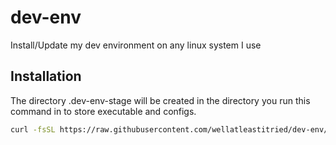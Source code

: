 # dev-env
Install/Update my dev environment on any linux system I use
## Installation
The directory .dev-env-stage will be created in the directory you run this command in to store executable and configs.
```bash
curl -fsSL https://raw.githubusercontent.com/wellatleastitried/dev-env/main/dev-env | bash
```

